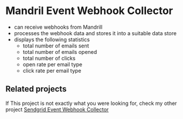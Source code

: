 # Mandril Event Webhook Collector

* can receive webhooks from Mandrill
* processes the webhook data and stores it into a suitable data store
* displays the following statistics
  * total number of emails sent
  * total number of emails opened
  * total number of clicks
  * open rate per email type
  * click rate per email type


## Related projects

If This project is not exactly what you were looking for,
check my other project [Sendgrid Event Webhook Collector](https://github.com/equivalent/sendgrid_event_webhook_collector)
